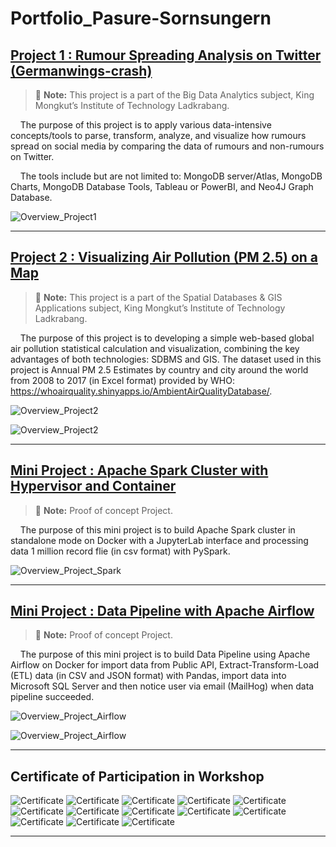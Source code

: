 # Portfolio_Pasure-Sornsungern

## [Project 1 : Rumour Spreading Analysis on Twitter (Germanwings-crash)](https://github.com/pasure/Portfolio_Pasure-Sornsungern/tree/main/rumour-spreading-analysis-on-twitter)

> :memo: **Note:** This project is a part of the Big Data Analytics subject, King Mongkut’s Institute of Technology Ladkrabang.

&nbsp;&nbsp;&nbsp;&nbsp;The purpose of this project is to apply various data-intensive concepts/tools to parse, transform, analyze, and visualize how rumours spread on
social media by comparing the data of rumours and non-rumours on Twitter. 

&nbsp;&nbsp;&nbsp;&nbsp;The tools include but are not limited to: MongoDB server/Atlas, MongoDB Charts, MongoDB Database Tools, Tableau or PowerBI, and Neo4J Graph Database.

![Overview_Project1](/assets/images/Overview_Project1.png)

---------------

## [Project 2 : Visualizing Air Pollution (PM 2.5) on a Map](https://github.com/pasure/Portfolio_Pasure-Sornsungern/tree/main/visualizing-air-pollution-(pm2_5)-on-a-map)

> :memo: **Note:** This project is a part of the Spatial Databases & GIS Applications subject, King Mongkut’s Institute of Technology Ladkrabang.

&nbsp;&nbsp;&nbsp;&nbsp;The purpose of this project is to developing a simple web-based global air pollution statistical calculation and visualization, combining the key advantages of both technologies: SDBMS and GIS. The dataset used in this project is Annual PM 2.5 Estimates by
country and city around the world from 2008 to 2017 (in Excel format) provided by WHO: https://whoairquality.shinyapps.io/AmbientAirQualityDatabase/.

![Overview_Project2](/assets/images/PS_GIS_Port-01.png)

![Overview_Project2](/assets/images/PS_GIS_Port-02.png)

---------------

## [Mini Project : Apache Spark Cluster with Hypervisor and Container](https://github.com/pasure/Portfolio_Pasure-Sornsungern/tree/main/apache-spark-cluster-with-hypervisor-and-container)

> :memo: **Note:** Proof of concept Project.

&nbsp;&nbsp;&nbsp;&nbsp;The purpose of this mini project is to build Apache Spark cluster in standalone mode on Docker with a JupyterLab interface and processing data 1 million record flie (in csv format) with PySpark.

![Overview_Project_Spark](/assets/images/Spark-01.png)

---------------

## [Mini Project : Data Pipeline with Apache Airflow](https://github.com/pasure/Portfolio_Pasure-Sornsungern/tree/main/data-pipelines-with-apache-airflow)

> :memo: **Note:** Proof of concept Project.

&nbsp;&nbsp;&nbsp;&nbsp;The purpose of this mini project is to build Data Pipeline using Apache Airflow on Docker for import data from Public API, Extract-Transform-Load (ETL) data (in CSV and JSON format) with Pandas, import data into Microsoft SQL Server and then notice user via email (MailHog) when data pipeline succeeded.

![Overview_Project_Airflow](/assets/images/Airflow-Images-01.png)

![Overview_Project_Airflow](/assets/images/Airflow-Images-02.png)

---------------

## Certificate of Participation in Workshop

![Certificate](/assets/images/Certificate-13.png)
![Certificate](/assets/images/Certificate-12.png)
![Certificate](/assets/images/Certificate-11.png)
![Certificate](/assets/images/Certificate-10.png)
![Certificate](/assets/images/Certificate-9.png)
![Certificate](/assets/images/Certificate-8.png)
![Certificate](/assets/images/Certificate-1.png)
![Certificate](/assets/images/Certificate-2.png)
![Certificate](/assets/images/Certificate-3.png)
![Certificate](/assets/images/Certificate-4.png)
![Certificate](/assets/images/Certificate-5.png)
![Certificate](/assets/images/Certificate-6.png)
![Certificate](/assets/images/Certificate-7.png)

---------------
